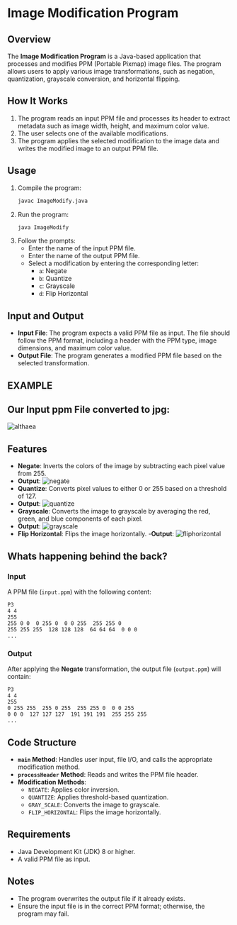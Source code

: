 # Image Modification Program

## Overview

The **Image Modification Program** is a Java-based application that processes and modifies PPM (Portable Pixmap) image files. The program allows users to apply various image transformations, such as negation, quantization, grayscale conversion, and horizontal flipping.

## How It Works
1. The program reads an input PPM file and processes its header to extract metadata such as image width, height, and maximum color value.
2. The user selects one of the available modifications.
3. The program applies the selected modification to the image data and writes the modified image to an output PPM file.

## Usage
1. Compile the program:
   ```bash
   javac ImageModify.java
   ```
2. Run the program:
   ```bash
   java ImageModify
   ```
3. Follow the prompts:
   - Enter the name of the input PPM file.
   - Enter the name of the output PPM file.
   - Select a modification by entering the corresponding letter:
     - `a`: Negate
     - `b`: Quantize
     - `c`: Grayscale
     - `d`: Flip Horizontal

## Input and Output
- **Input File**: The program expects a valid PPM file as input. The file should follow the PPM format, including a header with the PPM type, image dimensions, and maximum color value.
- **Output File**: The program generates a modified PPM file based on the selected transformation.

## EXAMPLE
## Our Input ppm File converted to jpg:
![althaea](https://github.com/user-attachments/assets/c5c07d45-60dd-4404-9df6-830f6e384e13)

## Features 
- **Negate**: Inverts the colors of the image by subtracting each pixel value from 255.
- **Output**:
  ![negate](https://github.com/user-attachments/assets/e8a0c3c9-040d-48c7-a611-5eeffd9e4c66)
- **Quantize**: Converts pixel values to either 0 or 255 based on a threshold of 127.
- **Output**:
  ![quantize](https://github.com/user-attachments/assets/51ed4f66-ab4f-427c-9c34-64a5cfd299e2)
- **Grayscale**: Converts the image to grayscale by averaging the red, green, and blue components of each pixel.
- **Output**:
 ![grayscale](https://github.com/user-attachments/assets/52901c28-817b-42ed-aa33-ac64236599dd)
- **Flip Horizontal**: Flips the image horizontally.
-**Output**:
![fliphorizontal](https://github.com/user-attachments/assets/7eb9d03f-1485-4b51-bb27-1e86b3fc872e)

## Whats happening behind the back?

### Input
A PPM file (`input.ppm`) with the following content:
```
P3
4 4
255
255 0 0  0 255 0  0 0 255  255 255 0
255 255 255  128 128 128  64 64 64  0 0 0
...
```

### Output
After applying the **Negate** transformation, the output file (`output.ppm`) will contain:
```
P3
4 4
255
0 255 255  255 0 255  255 255 0  0 0 255
0 0 0  127 127 127  191 191 191  255 255 255
...
```

## Code Structure

- **`main` Method**: Handles user input, file I/O, and calls the appropriate modification method.
- **`processHeader` Method**: Reads and writes the PPM file header.
- **Modification Methods**:
  - `NEGATE`: Applies color inversion.
  - `QUANTIZE`: Applies threshold-based quantization.
  - `GRAY_SCALE`: Converts the image to grayscale.
  - `FLIP_HORIZONTAL`: Flips the image horizontally.

## Requirements
- Java Development Kit (JDK) 8 or higher.
- A valid PPM file as input.

## Notes
- The program overwrites the output file if it already exists.
- Ensure the input file is in the correct PPM format; otherwise, the program may fail.

